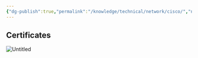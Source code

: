 ```yaml
---
{"dg-publish":true,"permalink":"/knowledge/technical/network/cisco/","noteIcon":""}
---
```



## Certificates
![Untitled](/img/user/Attachments/Cisco-2023-04-26.png)